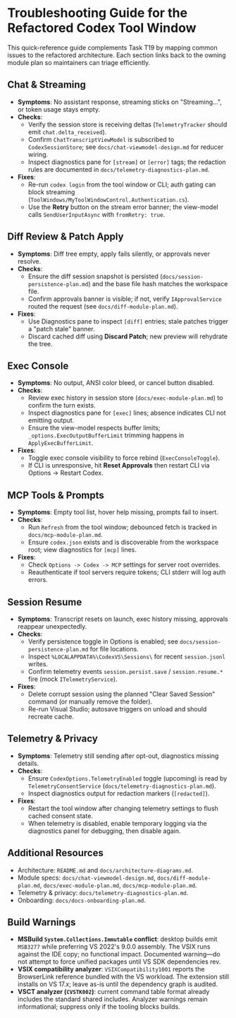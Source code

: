# Troubleshooting Guide for the Refactored Codex Tool Window

This quick-reference guide complements Task T19 by mapping common issues to the refactored architecture. Each section links back to the owning module plan so maintainers can triage efficiently.

## Chat & Streaming
- **Symptoms**: No assistant response, streaming sticks on "Streaming…", or token usage stays empty.
- **Checks**:
  - Verify the session store is receiving deltas (`TelemetryTracker` should emit `chat.delta_received`).
  - Confirm `ChatTranscriptViewModel` is subscribed to `CodexSessionStore`; see `docs/chat-viewmodel-design.md` for reducer wiring.
  - Inspect diagnostics pane for `[stream]` or `[error]` tags; the redaction rules are documented in `docs/telemetry-diagnostics-plan.md`.
- **Fixes**:
  - Re-run `codex login` from the tool window or CLI; auth gating can block streaming (`ToolWindows/MyToolWindowControl.Authentication.cs`).
  - Use the **Retry** button on the stream error banner; the view-model calls `SendUserInputAsync` with `fromRetry: true`.

## Diff Review & Patch Apply
- **Symptoms**: Diff tree empty, apply fails silently, or approvals never resolve.
- **Checks**:
  - Ensure the diff session snapshot is persisted (`docs/session-persistence-plan.md`) and the base file hash matches the workspace file.
  - Confirm approvals banner is visible; if not, verify `IApprovalService` routed the request (see `docs/diff-module-plan.md`).
- **Fixes**:
  - Use Diagnostics pane to inspect `[diff]` entries; stale patches trigger a "patch stale" banner.
  - Discard cached diff using **Discard Patch**; new preview will rehydrate the tree.

## Exec Console
- **Symptoms**: No output, ANSI color bleed, or cancel button disabled.
- **Checks**:
  - Review exec history in session store (`docs/exec-module-plan.md`) to confirm the turn exists.
  - Inspect diagnostics pane for `[exec]` lines; absence indicates CLI not emitting output.
  - Ensure the view-model respects buffer limits; `_options.ExecOutputBufferLimit` trimming happens in `ApplyExecBufferLimit`.
- **Fixes**:
  - Toggle exec console visibility to force rebind (`ExecConsoleToggle`).
  - If CLI is unresponsive, hit **Reset Approvals** then restart CLI via Options → Restart Codex.

## MCP Tools & Prompts
- **Symptoms**: Empty tool list, hover help missing, prompts fail to insert.
- **Checks**:
  - Run `Refresh` from the tool window; debounced fetch is tracked in `docs/mcp-module-plan.md`.
  - Ensure `codex.json` exists and is discoverable from the workspace root; view diagnostics for `[mcp]` lines.
- **Fixes**:
  - Check `Options -> Codex -> MCP` settings for server root overrides.
  - Reauthenticate if tool servers require tokens; CLI stderr will log auth errors.

## Session Resume
- **Symptoms**: Transcript resets on launch, exec history missing, approvals reappear unexpectedly.
- **Checks**:
  - Verify persistence toggle in Options is enabled; see `docs/session-persistence-plan.md` for file locations.
  - Inspect `%LOCALAPPDATA%\CodexVS\Sessions\` for recent `session.jsonl` writes.
  - Confirm telemetry events `session.persist.save` / `session.resume.*` fire (mock `ITelemetryService`).
- **Fixes**:
  - Delete corrupt session using the planned "Clear Saved Session" command (or manually remove the folder).
  - Re-run Visual Studio; autosave triggers on unload and should recreate cache.

## Telemetry & Privacy
- **Symptoms**: Telemetry still sending after opt-out, diagnostics missing details.
- **Checks**:
  - Ensure `CodexOptions.TelemetryEnabled` toggle (upcoming) is read by `TelemetryConsentService` (`docs/telemetry-diagnostics-plan.md`).
  - Inspect diagnostics output for redaction markers (`[redacted]`).
- **Fixes**:
  - Restart the tool window after changing telemetry settings to flush cached consent state.
  - When telemetry is disabled, enable temporary logging via the diagnostics panel for debugging, then disable again.

## Additional Resources
- Architecture: `README.md` and `docs/architecture-diagrams.md`.
- Module specs: `docs/chat-viewmodel-design.md`, `docs/diff-module-plan.md`, `docs/exec-module-plan.md`, `docs/mcp-module-plan.md`.
- Telemetry & privacy: `docs/telemetry-diagnostics-plan.md`.
- Onboarding: `docs/docs-onboarding-plan.md`.

## Build Warnings
- **MSBuild `System.Collections.Immutable` conflict**: desktop builds emit `MSB3277` while preferring VS 2022's 9.0.0 assembly. The VSIX runs against the IDE copy; no functional impact. Documented warning—do not attempt to force unified packages until VS SDK dependencies rev.
- **VSIX compatibility analyzer**: `VSIXCompatibility1001` reports the BrowserLink reference bundled with the VS workload. The extension still installs on VS 17.x; leave as-is until the dependency graph is audited.
- **VSCT analyzer (`CVSTK002`)**: current command table format already includes the standard shared includes. Analyzer warnings remain informational; suppress only if the tooling blocks builds.
